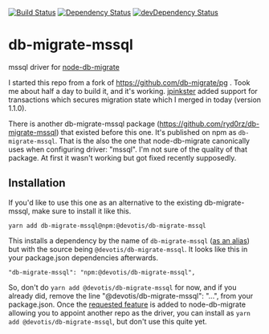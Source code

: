 [![Build Status](https://travis-ci.org/devotis/db-migrate-mssql.svg?branch=master)](https://travis-ci.org/devotis/db-migrate-mssql)
[![Dependency Status](https://david-dm.org/devotis/db-migrate-mssql.svg)](https://david-dm.org/devotis/db-migrate-mssql)
[![devDependency Status](https://david-dm.org/devotis/db-migrate-mssql/dev-status.svg)](https://david-dm.org/devotis/db-migrate-mssql#info=devDependencies)


# db-migrate-mssql
mssql driver for [node-db-migrate](https://github.com/db-migrate/node-db-migrate)

I started this repo from a fork of https://github.com/db-migrate/pg . Took me about half a day to build it, and it's working. [jpinkster](https://github.com/jpinkster) added support for transactions which secures migration state which I merged in today (version 1.1.0).

There is another db-migrate-mssql package (https://github.com/ryd0rz/db-migrate-mssql) that existed before this one. It's published on npm as `db-migrate-mssql`. That is the also the one that node-db-migrate canonically uses when configuring driver: "mssql". I'm not sure of the quality of that package. At first it wasn't working but got fixed recently supposedly.

## Installation

If you'd like to use this one as an alternative to the existing db-migrate-mssql, make sure to install it like this.

`yarn add db-migrate-mssql@npm:@devotis/db-migrate-mssql`

This installs a dependency by the name of `db-migrate-mssql` ([as an alias](https://yarnpkg.com/lang/en/docs/cli/add/#toc-yarn-add-alias)) but with the source being `@devotis/db-migrate-mssql`. It looks like this in your package.json dependencies afterwards.

`"db-migrate-mssql": "npm:@devotis/db-migrate-mssql",`

So, don't do `yarn add @devotis/db-migrate-mssql` for now, and if you already did, remove the line "@devotis/db-migrate-mssql": "...", from your package.json. Once the [requested feature](https://github.com/db-migrate/node-db-migrate/issues/593#issuecomment-483039315) is added to node-db-migrate allowing you to appoint another repo as the driver, you can install as `yarn add @devotis/db-migrate-mssql`, but don't use this quite yet.
